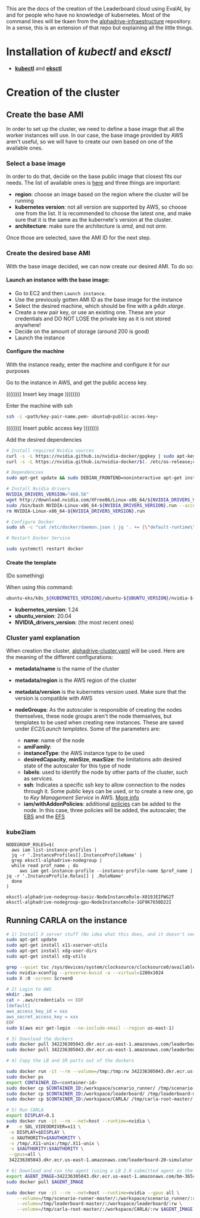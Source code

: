 This are the docs of the creation of the Leaderboard cloud using EvalAI, by and for people who have no knowledge of kubernetes. Most of the command lines will be tkaen from the [alphadrive-infraestructure](https://github.com/carla-simulator/alphadrive-infrastructure) repository. In a sense, this is an extension of that repo but explaining all the little things.

# Installation of *kubectl* and *eksctl*

- [**kubectl**](https://kubernetes.io/docs/tasks/tools/install-kubectl-linux/) and [**eksctl**](https://github.com/weaveworks/eksctl#installation)


# Creation of the cluster

## Create the base AMI

In order to set up the cluster, we need to define a base image that all the worker instances will use. In our case, the base image provided by AWS aren't useful, so we will have to create our own based on one of the available ones.

### Select a base image

In order to do that, decide on the base public image that closest fits our needs. The list of available ones is [here](https://cloud-images.ubuntu.com/docs/aws/eks/) and three things are important:

- **region**: choose an image based on the region where the cluster will be running
- **kubernetes version**: not all version are supported by AWS, so choose one from the list. It is recommended to choose the latest one, and make sure that it is the same as the kubernete's version at the cluster.
- **architecture**: make sure the architecture is *amd*, and not *arm*.

Once those are selected, save the AMI ID for the next step.

### Create the desired base AMI

With the base image decided, we can now create our desired AMI. To do so:

#### Launch an instance with the base image:

- Go to EC2 and then `Launch instance`.
- Use the previously gotten AMI ID as the base image for the instance
- Select the desired machine, which should be fine with a *g4dn.xlarge*.
- Create a new pair key, or use an existing one. These are your credentials and DO NOT LOSE the private key as it is not stored anywhere!
- Decide on the amount of storage (around 200 is good)
- Launch the instance

#### Configure the machine

With the instance ready, enter the machine and configure it for our purposes

Go to the instance in AWS, and get the public access key.


(((((((( Insert key image ))))))))

Enter the machine with ssh

```bash
ssh -i <path/key-pair-name.pem> ubuntu@<public-acces-key>
```

(((((((( Insert public access key ))))))))

Add the desired dependencies

```bash
# Install required Nvidia sources
curl -s -L https://nvidia.github.io/nvidia-docker/gpgkey | sudo apt-key add -
curl -s -L https://nvidia.github.io/nvidia-docker/$(. /etc/os-release;echo $ID$VERSION_ID)/nvidia-docker.list | sudo tee /etc/apt/sources.list.d/nvidia-docker.list

# Dependencies
sudo apt-get update && sudo DEBIAN_FRONTEND=noninteractive apt-get install -q -y make gcc xserver-xorg mesa-utils libvulkan1 pkg-config nvidia-docker2 && sudo rm -rf /var/lib/apt/lists/*

# Install Nvidia drivers
NVIDIA_DRIVERS_VERSION="460.56"
wget http://download.nvidia.com/XFree86/Linux-x86_64/${NVIDIA_DRIVERS_VERSION}/NVIDIA-Linux-x86_64-${NVIDIA_DRIVERS_VERSION}.run
sudo /bin/bash NVIDIA-Linux-x86_64-${NVIDIA_DRIVERS_VERSION}.run --accept-license --no-questions --ui=none
rm NVIDIA-Linux-x86_64-${NVIDIA_DRIVERS_VERSION}.run

# Configure Docker
sudo sh -c "cat /etc/docker/daemon.json | jq '. += {\"default-runtime\": \"nvidia\", \"runtimes\": {\"nvidia\": {\"path\": \"/usr/bin/nvidia-container-runtime\", \"runtimeArgs\": []}}}' | tee /etc/docker/daemon.json"

# Restart Docker Service

sudo systemctl restart docker
```

#### Create the template

(Do something)


When using this command:

```bash
ubuntu-eks/k8s_${KUBERNETES_VERSION}/ubuntu-${UBUNTU_VERSION}/nvidia-${NVIDIA_DRIVERS_VERSION}/gpu-capabilities-enabled
```

- **kubernetes_version**: 1.24
- **ubuntu_version**: 20.04
- **NVIDIA_drivers_version**: (the most recent ones)





### Cluster yaml explanation

When creation the cluster, [alphadrive-cluster.yaml](https://github.com/carla-simulator/alphadrive-infrastructure/blob/main/eks/alphadrive-cluster.yaml) will be used. Here are the meaning of the different configurations:


- **metadata/name** is the name of the cluster
- **metadata/region** is the AWS region of the cluster
- **metadata/version** is the kubernetes version used. Make sure that the version is compatible with AWS

- **nodeGroups**: As the autoscaler is responsible of creating the nodes themselves, these node groups aren't the node themselves, but templates to be used when creating new instances. These are saved under *EC2/Launch templates*. Some of the parameters are:
    - **name**: name of the node
    - **amiFamily**:
    - **instanceType**: the AWS instance type to be used
    - **desiredCapacity**, **minSize**, **maxSize**: the limitations adn desired state of the autoscaler for this type of node
    - **labels**: used to identify the node by other parts of the cluster, such as services.
    - **ssh**: Indicates a specific ssh key to allow connection to the nodes through it. Some public keys can be used, or to create a new one, go to *Key Management Service* in AWS. [More info](https://eksctl.io/introduction/#ssh-access)
    - **iam/withAddonPolicies**: additional [policies](https://eksctl.io/usage/iam-policies/) can be added to the node. In this case, three policies will be added, the autoscaler, the [EBS](https://docs.aws.amazon.com/eks/latest/userguide/ebs-csi.html) and the [EFS](https://docs.aws.amazon.com/eks/latest/userguide/efs-csi.html)


### kube2iam

```
NODEGROUP_ROLES=$(
  aws iam list-instance-profiles | 
  jq -r '.InstanceProfiles[].InstanceProfileName' |
  grep eksctl-alphadrive-nodegroup |
  while read prof_name ; do
     aws iam get-instance-profile --instance-profile-name $prof_name | jq -r '.InstanceProfile.Roles[] | .RoleName'
  done
)
```

```
eksctl-alphadrive-nodegroup-basic-NodeInstanceRole-X019JEIFWG2T eksctl-alphadrive-nodegroup-gpu-NodeInstanceRole-1GF9K7650D22I
```

## Running CARLA on the instance

```bash
# 1) Install X server stuff (No idea what this does, and it doesn't seem to be needed for a local instance test)
sudo apt-get update
sudo apt-get install x11-xserver-utils
sudo apt-get install xdg-user-dirs
sudo apt-get install xdg-utils

grep --quiet tsc /sys/devices/system/clocksource/clocksource0/available_clocksource && sudo bash -c 'echo tsc > /sys/devices/system/clocksource/clocksource0/current_clocksource'
sudo nvidia-xconfig --preserve-busid -a --virtual=1280x1024
sudo X :0 -screen Screen0

# 2) Login to AWS
mkdir .aws
cat > .aws/credentials << EOF
[default]
aws_access_key_id = xxx
aws_secret_access_key = xxx
EOF
sudo $(aws ecr get-login --no-include-email --region us-east-1)

# 3) Download the dockers
sudo docker pull 342236305043.dkr.ecr.us-east-1.amazonaws.com/leaderboard-20-simulator
sudo docker pull 342236305043.dkr.ecr.us-east-1.amazonaws.com/leaderboard-20

# 4) Copy the LB and SR parts out of the dockers

sudo docker run -it --rm --volume=/tmp:/tmp:rw 342236305043.dkr.ecr.us-east-1.amazonaws.com/leaderboard-20 /bin/bash
sudo docker ps
export CONTAINER_ID=<container-id>
sudo docker cp $CONTAINER_ID:/workspace/scenario_runner/ /tmp/scenario-runner-master/
sudo docker cp $CONTAINER_ID:/workspace/leaderboard/ /tmp/leaderboard-master/
sudo docker cp $CONTAINER_ID:/workspace/CARLA/ /tmp/carla-root-master/

# 5) Run CARLA
export DISPLAY=0.1
sudo docker run -it --rm --net=host --runtime=nvidia \
#   -e SDL_VIDEODRIVER=x11 \
 -e DISPLAY=$DISPLAY \
 -e XAUTHORITY=$XAUTHORITY \
 -v /tmp/.X11-unix:/tmp/.X11-unix \
 -v $XAUTHORITY:$XAUTHORITY \
 --gpus=all \
 342236305043.dkr.ecr.us-east-1.amazonaws.com/leaderboard-20-simulator ./CarlaUE4.sh --vulkan -RenderOffScreen

# 6) Download and run the agent (using a LB 2.0 submitted agent as the test)
export AGENT_IMAGE=342236305043.dkr.ecr.us-east-1.amazonaws.com/bm-365c2ae6-team-1:1304109c-3e24-4470-a5d3-f2650acd28b0
sudo docker pull $AGENT_IMAGE

sudo docker run -it --rm --net=host --runtime=nvidia --gpus all \
    --volume=/tmp/scenario-runner-master/:/workspace/scenario_runner/:rw \
    --volume=/tmp/leaderboard-master/:/workspace/leaderboard/:rw \
    --volume=/tmp/carla-root-master/:/workspace/CARLA/:rw $AGENT_IMAGE /bin/bash
```

